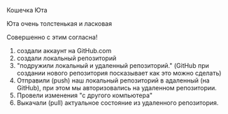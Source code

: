 Кошечка Юта

Юта очень толстенькая и ласковая

Совершенно с этим согласна!

1. создали аккаунт на GitHub.com
2. создали локальный репозиторий
3. "подружили локальный и удаленный репозиторий." (GitHub при создании нового репозитория посказывает как это можно сделать)
4. Отправили (push) наш локальный репозиторий в адаленный (на GitHub), при этом мы авторизовались на удаленном репозитории.
5. Провели изменения "с другого компьютера"
6. Выкачали (pull) актуальное состояние из удаленного репозитория.